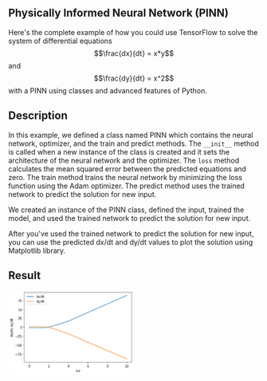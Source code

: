 ## Physically Informed Neural Network (PINN)

Here's the complete example of how you could use TensorFlow to solve the system of differential equations $$\frac{dx}{dt} = x*y$$ and $$\frac{dy}{dt} = x^2$$ with a PINN using classes and advanced features of Python.

## Description
In this example, we defined a class named PINN which contains the neural network, optimizer, and the train and predict methods. The `__init__` method is called when a new instance of the class is created and it sets the architecture of the neural network and the optimizer. The `loss` method calculates the mean squared error between the predicted equations and zero. The train method trains the neural network by minimizing the loss function using the Adam optimizer. The predict method uses the trained network to predict the solution for new input.

We created an instance of the PINN class, defined the input, trained the model, and used the trained network to predict the solution for new input.

After you've used the trained network to predict the solution for new input, you can use the predicted dx/dt and dy/dt values to plot the solution using Matplotlib library.

## Result
<img src="https://github.com/Dartrisen/pinn/blob/main/result.png" width="50%" height="50%">
